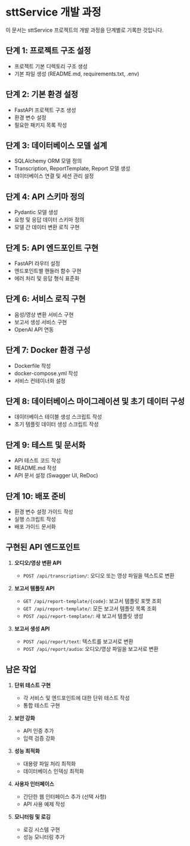 # sttService 개발 과정

이 문서는 sttService 프로젝트의 개발 과정을 단계별로 기록한 것입니다.

## 단계 1: 프로젝트 구조 설정

- 프로젝트 기본 디렉토리 구조 생성
- 기본 파일 생성 (README.md, requirements.txt, .env)

## 단계 2: 기본 환경 설정

- FastAPI 프로젝트 구조 생성
- 환경 변수 설정
- 필요한 패키지 목록 작성

## 단계 3: 데이터베이스 모델 설계

- SQLAlchemy ORM 모델 정의
- Transcription, ReportTemplate, Report 모델 생성
- 데이터베이스 연결 및 세션 관리 설정

## 단계 4: API 스키마 정의

- Pydantic 모델 생성
- 요청 및 응답 데이터 스키마 정의
- 모델 간 데이터 변환 로직 구현

## 단계 5: API 엔드포인트 구현

- FastAPI 라우터 설정
- 엔드포인트별 핸들러 함수 구현
- 에러 처리 및 응답 형식 표준화

## 단계 6: 서비스 로직 구현

- 음성/영상 변환 서비스 구현
- 보고서 생성 서비스 구현
- OpenAI API 연동

## 단계 7: Docker 환경 구성

- Dockerfile 작성
- docker-compose.yml 작성
- 서비스 컨테이너화 설정

## 단계 8: 데이터베이스 마이그레이션 및 초기 데이터 구성

- 데이터베이스 테이블 생성 스크립트 작성
- 초기 템플릿 데이터 생성 스크립트 작성

## 단계 9: 테스트 및 문서화

- API 테스트 코드 작성
- README.md 작성
- API 문서 설정 (Swagger UI, ReDoc)

## 단계 10: 배포 준비

- 환경 변수 설정 가이드 작성
- 실행 스크립트 작성
- 배포 가이드 문서화

## 구현된 API 엔드포인트

1. **오디오/영상 변환 API**
   - `POST /api/transcription/`: 오디오 또는 영상 파일을 텍스트로 변환

2. **보고서 템플릿 API**
   - `GET /api/report-template/{code}`: 보고서 템플릿 포맷 조회
   - `GET /api/report-template/`: 모든 보고서 템플릿 목록 조회
   - `POST /api/report-template/`: 새 보고서 템플릿 생성

3. **보고서 생성 API**
   - `POST /api/report/text`: 텍스트를 보고서로 변환
   - `POST /api/report/audio`: 오디오/영상 파일을 보고서로 변환

## 남은 작업

1. **단위 테스트 구현**
   - 각 서비스 및 엔드포인트에 대한 단위 테스트 작성
   - 통합 테스트 구현

2. **보안 강화**
   - API 인증 추가
   - 입력 검증 강화

3. **성능 최적화**
   - 대용량 파일 처리 최적화
   - 데이터베이스 인덱싱 최적화

4. **사용자 인터페이스**
   - 간단한 웹 인터페이스 추가 (선택 사항)
   - API 사용 예제 작성

5. **모니터링 및 로깅**
   - 로깅 시스템 구현
   - 성능 모니터링 추가 